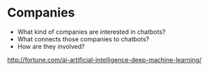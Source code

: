 Companies
=========

-	What kind of companies are interested in chatbots?
-	What connects those companies to chatbots?
-	How are they involved?

http://fortune.com/ai-artificial-intelligence-deep-machine-learning/
